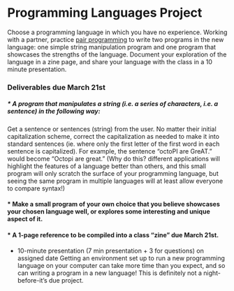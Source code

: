 # Programming Languages Project
Choose a programming language in which you have no experience. Working with a partner, practice [pair programming](https://en.wikipedia.org/wiki/Pair_programming) to write two programs in the new language: one simple string manipulation program and one program that showcases the strengths of the language. Document your exploration of the language in a zine page, and share your language with the class in a 10 minute presentation. 

### Deliverables due March 21st
##### *  A program that manipulates a string (i.e. a series of characters, i.e. a sentence) in the following way:
Get a sentence or sentences (string) from the user. No matter their initial capitalization scheme, correct the capitalization as needed to make it into standard sentences (ie. where only the first letter of the first word in each sentence is capitalized). For example, the sentence “octoPI are GreAT.” would become “Octopi are great.” (Why do this?  different applications will highlight the features of a language better than others, and this small program will only scratch the surface of your programming language, but seeing the same program in multiple languages will at least allow everyone to compare syntax!)

#### * Make a small program of your own choice that you believe showcases your chosen language well, or explores some interesting and unique aspect of it.

#### * A 1-page reference to be compiled into a class “zine” due March 21st.


* 10-minute presentation (7 min presentation + 3 for questions) on assigned date
Getting an environment set up to run a new programming language on your computer can take more time than you expect, and so can writing a program in a new language! This is definitely not a night-before-it’s due project.
